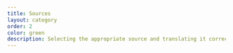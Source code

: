 ```yaml
---
title: Sources
layout: category
order: 2
color: green
description: Selecting the appropriate source and translating it correctly into OpenStreetMap is immensely important - it's the definition of great mapping.
---
```

